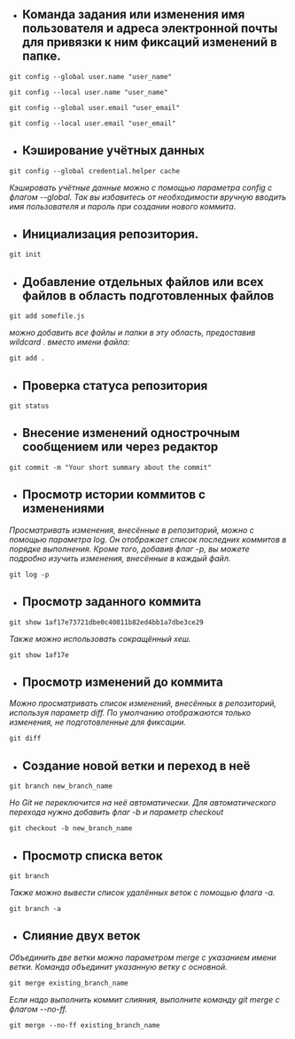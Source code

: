 * ## Команда задания или изменения имя пользователя и адреса электронной почты для привязки к ним фиксаций изменений в папке.
```
git config --global user.name "user_name"

git config --local user.name "user_name"

git config --global user.email "user_email"

git config --local user.email "user_email"
```
* ## Кэширование учётных данных
```
git config --global credential.helper cache
```
*Кэшировать учётные данные можно с помощью параметра config с флагом --global. Так вы избавитесь от необходимости вручную вводить имя пользователя и пароль при создании нового коммита.*

* ## Инициализация репозитория.
```
git init
```
* ## Добавление отдельных файлов или всех файлов в область подготовленных файлов
~~~
git add somefile.js
~~~
*можно добавить все файлы и папки в эту область, предоставив wildcard . вместо имени файла:*
~~~
git add .
~~~
* ## Проверка статуса репозитория
```
git status
```
* ## Внесение изменений однострочным сообщением или через редактор
```
git commit -m "Your short summary about the commit" 
```
* ## Просмотр истории коммитов с изменениями
*Просматривать изменения, внесённые в репозиторий, можно с помощью параметра log. Он отображает список последних коммитов в порядке выполнения. Кроме того, добавив флаг -p, вы можете подробно изучить изменения, внесённые в каждый файл.*
```
git log -p
```
* ## Просмотр заданного коммита
```
git show 1af17e73721dbe0c40011b82ed4bb1a7dbe3ce29
```
*Также можно использовать сокращённый хеш.*
```
git show 1af17e
```
* ## Просмотр изменений до коммита
*Можно просматривать список изменений, внесённых в репозиторий, используя параметр diff. По умолчанию отображаются только изменения, не подготовленные для фиксации.*
```
git diff
```
* ## Создание новой ветки и переход в неё
```
git branch new_branch_name
```
*Но Git не переключится на неё автоматически. Для автоматического перехода нужно добавить флаг -b и параметр checkout*
```
git checkout -b new_branch_name
```
* ## Просмотр списка веток
```
git branch
```
*Также можно вывести список удалённых веток с помощью флага -a.*
```
git branch -a
```
* ## Слияние двух веток
 *Объединить две ветки можно параметром merge с указанием имени ветки. Команда объединит указанную ветку с основной.*
 ```
 git merge existing_branch_name
 ```
 *Если надо выполнить коммит слияния, выполните команду git merge с флагом --no-ff.*
 ```
 git merge --no-ff existing_branch_name
 ```
